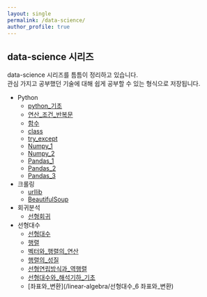 ```yaml
---
layout: single
permalink: /data-science/
author_profile: true
---
```


## data-science 시리즈
data-science 시리즈를 틈틈이 정리하고 있습니다.  
관심 가지고 공부했던 기술에 대해 쉽게 공부할 수 있는 형식으로 저장됩니다.

- Python
  - [python_기초](/python/python1주차)
  - [연산_조건_반복문](/python/python2주차)
  - [함수](/python/python2-3주차)
  - [class](/python/python_class)
  - [try_except](/python/try_except)
  - [Numpy_1](/python/Numpy)
  - [Numpy_2](/python/Numpy함수)
  - [Pandas_1](/python/Pandas)
  - [Pandas_2](/python/Pandas_Pivate)
  - [Pandas_3](/python/Pandas_DataFrame)
- 크롤링
  - [urllib](/crawling/웹크롤링session2-1)
  - [BeautifulSoup](/crawling/웹크롤링2-2Beautifulsoup)
- 회귀분석
  - [선형회귀](/data-sciende/)
- 선형대수
  - [선형대수](/linear-algebra/선형대수_0_NumPy로_공부하는_선형대수)
  - [행렬](/linear-algebra/선형대수_1_데이터와_행렬)
  - [벡터와_행렬의_연산](/linear-algebra/선형대수_2_벡터와_행렬의_연산)
  - [행렬의_성질](/linear-algebra/선행대수_3_행렬의_성질)
  - [선형연립방식과_역행렬](/linear-algebra/선행대수_4_선형_연립방정식과_역행렬)
  - [선형대수와_해석기하_기초](/linear-algebra/선형대수_5_선형대수와_해석기하의_기초)
  - [좌표와_변환](/linear-algebra/선형대수_6 좌표와_변환)
